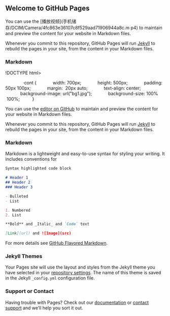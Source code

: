 ## Welcome to GitHub Pages
You can use the [播放视频](手机储存/DCIM/Camera/4fc863e36107c8f529aad71906944a8c.m
p4)
 to maintain and preview the content for your website in Markdown files.

Whenever you commit to this repository, GitHub Pages will run [Jekyll](https://jekyllrb.com/) to rebuild the pages in your site, from the content in your Markdown files.

### Markdown
!DOCTYPE html>
<html lang="en">
<head>
     <meta charset="UTF-8”>
     <title>播放视频</title>
     <style type="text/css">
        ·cont {
            width: 700px;
            height: 500px;
            padding: 50px 100px;
            margin:  20px auto;
            text-align: center;
            background-image: url("bg1.jpg");
            background-size: 100%  100%;
         }
       </style>
</head>

</html>

You can use the [editor on GitHub](https://github.com/yalinteng/yalinteng.github.io/edit/main/README.md) to maintain and preview the content for your website in Markdown files.

Whenever you commit to this repository, GitHub Pages will run [Jekyll](https://jekyllrb.com/) to rebuild the pages in your site, from the content in your Markdown files.

### Markdown

Markdown is a lightweight and easy-to-use syntax for styling your writing. It includes conventions for

```markdown
Syntax highlighted code block

# Header 1
## Header 2
### Header 3

- Bulleted
- List

1. Numbered
2. List

**Bold** and _Italic_ and `Code` text

[Link](url) and ![Image](src)
```

For more details see [GitHub Flavored Markdown](https://guides.github.com/features/mastering-markdown/).

### Jekyll Themes

Your Pages site will use the layout and styles from the Jekyll theme you have selected in your [repository settings](https://github.com/yalinteng/yalinteng.github.io/settings/pages). The name of this theme is saved in the Jekyll `_config.yml` configuration file.

### Support or Contact

Having trouble with Pages? Check out our [documentation](https://docs.github.com/categories/github-pages-basics/) or [contact support](https://support.github.com/contact) and we’ll help you sort it out.
